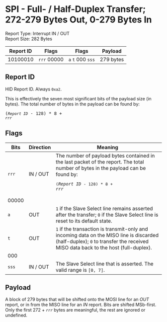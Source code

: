 
# SPI - Full- / Half-Duplex Transfer; 272-279 Bytes Out, 0-279 Bytes In
Report Type: Interrupt IN / OUT<br />
Report Size: 282 Bytes

| Report ID | Flags | Flags | Payload |
|-----------|-------|-------|---------|
| 10100010 | `rrr`&nbsp;00000 | `a`&nbsp;`t`&nbsp;000&nbsp;`sss` | 279 bytes |

## Report ID
HID Report ID.  Always `0xa2`.

This is effectively the seven most significant bits of the payload size (in bytes).  The total number of bytes in the payload can be found by: <pre>(*`Report ID`* - 128) * 8 + *`rrr`*</pre>

## Flags

| Bits  | Direction | Meaning |
|-------|-----------|---------|
| `rrr` | IN / OUT  | The number of payload bytes contained in the last packet of the report.  The total number of bytes in the payload can be found by: <pre>(*`Report ID`* - 128) * 8 + *`rrr`*</pre> |
| 00000 |          |                                                                       |
| `a`   | OUT      | `1` if the Slave Select line remains asserted after the transfer; `0` if the Slave Select line is reset to its default state. |
| `t`   | OUT      | `1` if the transaction is transmit-only and incoming data on the MISO line is discarded (half-duplex); `0` to transfer the received MISO data back to the host (full-duplex). |
| 000   |          |                                                                       |
| `sss` | IN / OUT | The Slave Select line that is asserted.  The valid range is `[0, 7]`. |

## Payload
A block of 279 bytes that will be shifted onto the MOSI line for an *OUT* report, or in from the MISO line for an *IN* report.  Bits are shifted MSb-first.  Only the first 272 + *`rrr`* bytes are meaningful, the rest are ignored or undefined.
